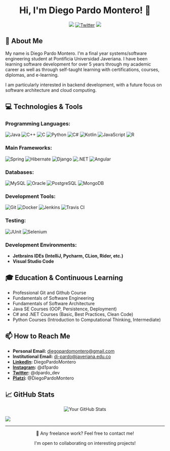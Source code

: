 <h1 align="center">Hi, I'm Diego Pardo Montero! 🐥</h1>
<p align="center">
  <a href="https://www.linkedin.com/in/diegopardomontero/"><img src="https://img.shields.io/badge/LinkedIn-Connect-blue"></a>
  <a href="https://twitter.com/dpardo_dev"><img src="https://img.shields.io/twitter/follow/dpardo_dev?label=Twitter&style=social" alt="Twitter"></a>
  <a href="https://platzi.com/p/DiegoPardoMontero/"><img src="https://img.shields.io/badge/Platzi-Profile-green"></a>
</p>

## 📖 About Me

My name is Diego Pardo Montero. I'm a final year systems/software engineering student at Pontificia Universidad Javeriana. I have been learning software development for over 5 years through my academic career as well as through self-taught learning with certifications, courses, diplomas, and e-learning.

I am particularly interested in backend development, with a future focus on software architecture and cloud computing.

## 💻 Technologies & Tools

### Programming Languages:

![Java](https://img.shields.io/badge/Java-007396?style=for-the-badge&logo=java&logoColor=white)
![C++](https://img.shields.io/badge/C++-00599C?style=for-the-badge&logo=cplusplus&logoColor=white)
![C](https://img.shields.io/badge/C-00599C?style=for-the-badge&logo=c&logoColor=white)
![Python](https://img.shields.io/badge/Python-3776AB?style=for-the-badge&logo=python&logoColor=white)
![C#](https://img.shields.io/badge/C%23-239120?style=for-the-badge&logo=csharp&logoColor=white)
![Kotlin](https://img.shields.io/badge/Kotlin-0095D5?&style=for-the-badge&logo=kotlin&logoColor=white)
![JavaScript](https://img.shields.io/badge/JavaScript-F7DF1E?style=for-the-badge&logo=javascript&logoColor=white)
![R](https://img.shields.io/badge/R-276DC3?style=for-the-badge&logo=r&logoColor=white)

### Main Frameworks:

![Spring](https://img.shields.io/badge/Spring-6DB33F?style=for-the-badge&logo=spring&logoColor=white)
![Hibernate](https://img.shields.io/badge/Hibernate-59666C?style=for-the-badge&logo=hibernate&logoColor=white)
![Django](https://img.shields.io/badge/Django-092E20?style=for-the-badge&logo=django&logoColor=white)
![.NET](https://img.shields.io/badge/.NET-512BD4?style=for-the-badge&logo=dotnet&logoColor=white)
![Angular](https://img.shields.io/badge/Angular-DD0031?style=for-the-badge&logo=angular&logoColor=white)

### Databases:

![MySQL](https://img.shields.io/badge/MySQL-4479A1?style=for-the-badge&logo=mysql&logoColor=white)
![Oracle](https://img.shields.io/badge/Oracle-F80000?style=for-the-badge&logo=oracle&logoColor=white)
![PostgreSQL](https://img.shields.io/badge/PostgreSQL-316192?style=for-the-badge&logo=postgresql&logoColor=white)
![MongoDB](https://img.shields.io/badge/MongoDB-47A248?style=for-the-badge&logo=mongodb&logoColor=white)

### Development Tools:

![Git](https://img.shields.io/badge/Git-F05032?style=for-the-badge&logo=git&logoColor=white)
![Docker](https://img.shields.io/badge/Docker-2496ED?style=for-the-badge&logo=docker&logoColor=white)
![Jenkins](https://img.shields.io/badge/Jenkins-D24939?style=for-the-badge&logo=jenkins&logoColor=white)
![Travis CI](https://img.shields.io/badge/Travis_CI-3EAAAF?style=for-the-badge&logo=travisci&logoColor=white)

### Testing:

![JUnit](https://img.shields.io/badge/JUnit-25A162?style=for-the-badge&logo=junit5&logoColor=white)
![Selenium](https://img.shields.io/badge/Selenium-43B02A?style=for-the-badge&logo=selenium&logoColor=white)

### Development Environments:

- **Jetbrains IDEs (IntelliJ, Pycharm, CLion, Rider, etc.)**
- **Visual Studio Code**

## 🎓 Education & Continuous Learning

- Professional Git and Github Course
- Fundamentals of Software Engineering
- Fundamentals of Software Architecture
- Java SE Courses (OOP, Persistence, Deployment)
- C# and .NET Courses (Basic, Best Practices, Clean Code)
- Python Courses (Introduction to Computational Thinking, Intermediate)

## 📫 How to Reach Me

- **Personal Email:** diegopardomontero@gmail.com
- **Institutional Email:** di-pardo@javeriana.edu.co
- **[LinkedIn](https://www.linkedin.com/in/diegopardomontero/):** DiegoPardoMontero
- **[Instagram](https://www.instagram.com/d1pardo/):** @d1pardo
- **[Twitter](https://twitter.com/dpardo_dev):** @dpardo_dev
- **[Platzi](https://platzi.com/p/DiegoPardoMontero/):** @DiegoPardoMontero

## 📈 GitHub Stats

<p align="center">
  <img src="https://github-readme-stats.vercel.app/api?username=DiegoPardoMontero&show_icons=true&theme=algolia" alt="Your GitHub Stats">
</p>

![](https://komarev.com/ghpvc/?username=DiegoPardoMontero&color=blue&style=&style=flat-square)

---

<p align="center">💼 Any freelance work? Feel free to contact me!</p>
<p align="center">I'm open to collaborating on interesting projects!</p>
